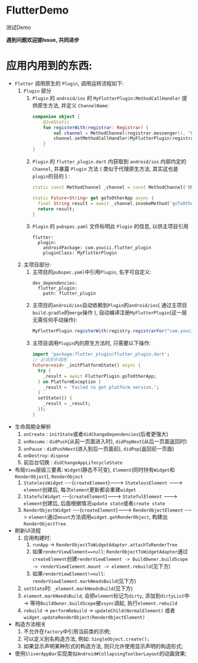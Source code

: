 # FlutterDemo

测试Demo

**遇到问题欢迎提Issue, 共同进步**

# 应用内用到的东西:

- `Flutter` 调用原生的 `Plugin`, 调用运转流程如下:
    1. `Plugin` 部分
        1. `Plugin` 的 `android/ios` 的 `MyFlutterPlugin:MethodCallHandler` 提供原生方法, 并定义 `ChannelName`:
            ```kotlin
            companion object {
                @JvmStatic
                fun registerWith(registrar: Registrar) {
                    val channel = MethodChannel(registrar.messenger(), "统一的渠道名字")
                    channel.setMethodCallHandler(MyFlutterPlugin(registrar.activity()))
                }
            }
            ```
        2. `Plugin` 的 `flutter_plugin.dart` 内获取到 `android/ios` 内部内定的 `Channel`, 并暴露 `Plugin` 方法 ( 类似于代理原生方法, 其实这也是`plugin`的目的 ) :
            ```dart
            static const MethodChannel _channel = const MethodChannel('统一的渠道名字');
            
            static Future<String> get goToOtherApp async {
              final String result = await _channel.invokeMethod('goToOtherApp');
              return result;
            }
            ```
        3. `Plugin` 的 `pubspec.yaml` 文件标明此 `Plugin` 的信息, 以供主项目引用
            ```
            flutter:
              plugin:
                androidPackage: com.youcii.flutter_plugin
                pluginClass: MyFlutterPlugin
            ```    
    2. 主项目部分:
        1. 主项目的`pubspec.yaml`中引用`Plugin`, 名字可自定义:
            ```
            dev_dependencies:
              flutter_plugin:
                path: flutter_plugin
            ```
        2. 主项目的`android/ios`自动依赖到`Plugin`的`android/ios`( 通过主项目`build.gradle`的`merge`操作 ), 自动编译注册`MyFlutterPlugin`(这一层无需任何手动操作):
            ```java
            MyFlutterPlugin.registerWith(registry.registrarFor("com.youcii.flutter_plugin.MyFlutterPlugin"));
            ```
        3. 主项目调用`Plugin`内的原生方法时, 只需要以下操作:
            ```dart
            import 'package:flutter_plugin/flutter_plugin.dart';
            // 必须异步调用
            Future<void> _initPlatformState() async {
              try {
                _result = await FlutterPlugin.goToOtherApp;
              } on PlatformException {
                _result = 'Failed to get platform version.';
              }
              setState(() {
                _result = _result;
              });
            }
            ```
- 生命周期全解析
    1. `onCreate` : `initState`或者`didChangeDependencies`(后者更强大)
    2. `onResume` : `didPush`(从前一页面进入时), `didPopNext`(从后一页面返回时)
    3. `onPause`  : `didPushNext`(进入到后一页面前), `didPop`(返回前一页面)
    4. `onDestroy`: `dispose`
    5. 前后台切换 : `didChangeAppLifecycleState`
- 布局`View`层级三要素: `Widget`(静态不可变), `Element`(同时持有`Widget`和`RenderObject`), `RenderObject`
    1. `StatelessWidget`     ---(`createElement`)---> `StatelessElement`     ---> `element`创建后, 每次`element`更新都会重建`widget`
    2. `StatefulWidget`      ---(`createElement`)---> `StatefulElement`      ---> `element`创建后, 后面根据情况`update state`或者`create state`   
    3. `RenderObjectWidget`  ---(`createElement`)---> `RenderObjectElement`  ---> `element`通过`mount`方法调用`widget.getRenderObject`, 构建出`RenderObjectTree`
- 刷新UI流程
    1. 应用构建时:
        1. `runApp` -> `RenderObjectToWidgetAdapter.attachToRenderTree`
        2. 如果`renderViewElement==null`: `RenderObjectToWidgetAdapter`通过`createElement`创建`renderViewElement -> BuildOwner.buildScope -> renderViewElement.mount -> element.rebuild`(见下方)
        3. 如果`renderViewElement!=null`: `renderViewElement.markNeedsBuild`(见下方)
    2. `setState`时: `_element.markNeedsBuild`(见下方) 
    3. `element.markNeedsBuild`, 会把`element`标记为`dirty`, 添加到`dirtyList`中 -> 等待`BuildOwner.buildScope`被`vsync`调起, 执行`element.rebuild`
    5. `rebuild` -> `performRebuild` -> `updateChild(NormalElement)` 或者 `widget.updateRenderObject(RenderObjectElement)`
- 构造方法相关
    1. 不允许在`factory`中引用当前类的示例;
    2. 可以定义别名构造方法, 例如: `SingleObject.create();`
    3. 如果显示声明某种形式的构造方法, 则只允许使用显示声明的构造形式;   
- 使用`SliverAppBar`实现类似`Android#CollapsingToolbarLayout`的动画效果;    